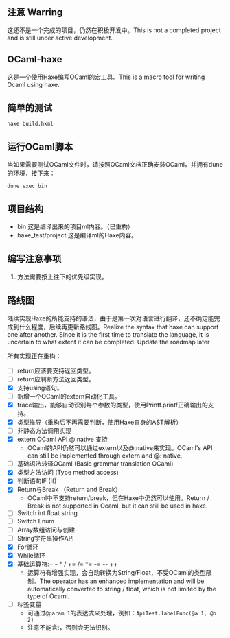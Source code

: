 ## 注意 Warring
这还不是一个完成的项目，仍然在积极开发中。This is not a completed project and is still under active development.

## OCaml-haxe
这是一个使用Haxe编写OCaml的宏工具。This is a macro tool for writing Ocaml using haxe.

## 简单的测试
```shell
haxe build.hxml
```

## 运行OCaml脚本
当如果需要测试OCaml文件时，请按照OCaml文档正确安装OCaml，并拥有dune的环境，接下来：
```shell
dune exec bin
```

## 项目结构
- bin 这是编译出来的项目ml内容。（已重构）
- haxe_test/project 这是编译ml的Haxe内容。

## 编写注意事项
1. 方法需要按上往下的优先级实现。

## 路线图
陆续实现Haxe的所能支持的语法，由于是第一次对语言进行翻译，还不确定能完成到什么程度，后续再更新路线图。Realize the syntax that haxe can support one after another. Since it is the first time to translate the language, it is uncertain to what extent it can be completed. Update the roadmap later

所有实现正在重构：

- [ ] return应该要支持返回类型。
- [ ] return应判断方法返回类型。
- [x] 支持using语句。
- [ ] 新增一个OCaml的extern自动化工具。
- [x] trace输出，能够自动识别每个参数的类型，使用Printf.printf正确输出的支持。
- [x] 类型推导（重构后不再需要判断，使用Haxe自身的AST解析）
- [ ] 非静态方法调用实现
- [x] extern OCaml API @:native 支持
    - OCaml的API仍然可以通过extern以及@:native来实现。OCaml's API can still be implemented through extern and @: native.
- [ ] 基础语法转译OCaml (Basic grammar translation OCaml)
- [x] 类型方法访问 (Type method access)
- [x] 判断语句IF (If)
- [x] Return与Break （Return and Break）
    - OCaml中不支持return/break，但在Haxe中仍然可以使用。Return / Break is not supported in Ocaml, but it can still be used in haxe.
- [ ] Switch int float string
- [ ] Switch Enum
- [ ] Array数组访问与创建
- [ ] String字符串操作API
- [x] For循环
- [x] While循环
- [x] 基础运算符:+ - * / += /= *= -= -- ++
    - 运算符有增强实现，会自动转换为String/Float，不受OCaml的类型限制。The operator has an enhanced implementation and will be automatically converted to string / float, which is not limited by the type of Ocaml.
- [ ] 标签变量
    - 可通过`@param 1`的表达式来处理，例如：`ApiTest.labelFunc(@a 1, @b 2)`
    - 注意不能含:，否则会无法识别。